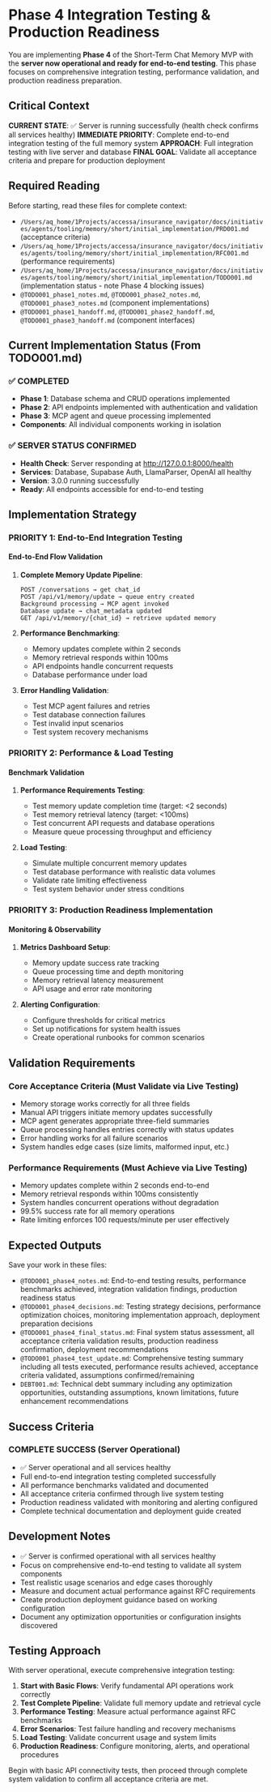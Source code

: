 # Phase 4 Integration Testing & Production Readiness

You are implementing **Phase 4** of the Short-Term Chat Memory MVP with the **server now operational and ready for end-to-end testing**. This phase focuses on comprehensive integration testing, performance validation, and production readiness preparation.

## Critical Context

**CURRENT STATE**: ✅ Server is running successfully (health check confirms all services healthy)
**IMMEDIATE PRIORITY**: Complete end-to-end integration testing of the full memory system
**APPROACH**: Full integration testing with live server and database
**FINAL GOAL**: Validate all acceptance criteria and prepare for production deployment

## Required Reading

Before starting, read these files for complete context:
- `/Users/aq_home/1Projects/accessa/insurance_navigator/docs/initiatives/agents/tooling/memory/short/initial_implementation/PRD001.md` (acceptance criteria)
- `/Users/aq_home/1Projects/accessa/insurance_navigator/docs/initiatives/agents/tooling/memory/short/initial_implementation/RFC001.md` (performance requirements)
- `/Users/aq_home/1Projects/accessa/insurance_navigator/docs/initiatives/agents/tooling/memory/short/initial_implementation/TODO001.md` (implementation status - note Phase 4 blocking issues)
- `@TODO001_phase1_notes.md`, `@TODO001_phase2_notes.md`, `@TODO001_phase3_notes.md` (component implementations)
- `@TODO001_phase1_handoff.md`, `@TODO001_phase2_handoff.md`, `@TODO001_phase3_handoff.md` (component interfaces)

## Current Implementation Status (From TODO001.md)

### ✅ COMPLETED
- **Phase 1**: Database schema and CRUD operations implemented
- **Phase 2**: API endpoints implemented with authentication and validation  
- **Phase 3**: MCP agent and queue processing implemented
- **Components**: All individual components working in isolation

### ✅ SERVER STATUS CONFIRMED
- **Health Check**: Server responding at http://127.0.0.1:8000/health
- **Services**: Database, Supabase Auth, LlamaParser, OpenAI all healthy
- **Version**: 3.0.0 running successfully
- **Ready**: All endpoints accessible for end-to-end testing

## Implementation Strategy

### PRIORITY 1: End-to-End Integration Testing

#### End-to-End Flow Validation
1. **Complete Memory Update Pipeline**:
   ```
   POST /conversations → get chat_id
   POST /api/v1/memory/update → queue entry created
   Background processing → MCP agent invoked
   Database update → chat_metadata updated
   GET /api/v1/memory/{chat_id} → retrieve updated memory
   ```

2. **Performance Benchmarking**:
   - Memory updates complete within 2 seconds
   - Memory retrieval responds within 100ms
   - API endpoints handle concurrent requests
   - Database performance under load

3. **Error Handling Validation**:
   - Test MCP agent failures and retries
   - Test database connection failures
   - Test invalid input scenarios
   - Test system recovery mechanisms

### PRIORITY 2: Performance & Load Testing

#### Benchmark Validation
1. **Performance Requirements Testing**:
   - Test memory update completion time (target: <2 seconds)
   - Test memory retrieval latency (target: <100ms)
   - Test concurrent API requests and database operations
   - Measure queue processing throughput and efficiency

2. **Load Testing**:
   - Simulate multiple concurrent memory updates
   - Test database performance with realistic data volumes
   - Validate rate limiting effectiveness
   - Test system behavior under stress conditions

### PRIORITY 3: Production Readiness Implementation

#### Monitoring & Observability
1. **Metrics Dashboard Setup**:
   - Memory update success rate tracking
   - Queue processing time and depth monitoring
   - Memory retrieval latency measurement
   - API usage and error rate monitoring

2. **Alerting Configuration**:
   - Configure thresholds for critical metrics
   - Set up notifications for system health issues
   - Create operational runbooks for common scenarios

## Validation Requirements

### Core Acceptance Criteria (Must Validate via Live Testing)
- Memory storage works correctly for all three fields
- Manual API triggers initiate memory updates successfully
- MCP agent generates appropriate three-field summaries
- Queue processing handles entries correctly with status updates
- Error handling works for all failure scenarios
- System handles edge cases (size limits, malformed input, etc.)

### Performance Requirements (Must Achieve via Live Testing)
- Memory updates complete within 2 seconds end-to-end
- Memory retrieval responds within 100ms consistently
- System handles concurrent operations without degradation
- 99.5% success rate for all memory operations
- Rate limiting enforces 100 requests/minute per user effectively

## Expected Outputs

Save your work in these files:
- `@TODO001_phase4_notes.md`: End-to-end testing results, performance benchmarks achieved, integration validation findings, production readiness status
- `@TODO001_phase4_decisions.md`: Testing strategy decisions, performance optimization choices, monitoring implementation approach, deployment preparation decisions
- `@TODO001_phase4_final_status.md`: Final system status assessment, all acceptance criteria validation results, production readiness confirmation, deployment recommendations
- `@TODO001_phase4_test_update.md`: Comprehensive testing summary including all tests executed, performance results achieved, acceptance criteria validated, assumptions confirmed/remaining
- `DEBT001.md`: Technical debt summary including any optimization opportunities, outstanding assumptions, known limitations, future enhancement recommendations

## Success Criteria

### COMPLETE SUCCESS (Server Operational)
- ✅ Server operational and all services healthy
- Full end-to-end integration testing completed successfully
- All performance benchmarks validated and documented
- All acceptance criteria confirmed through live system testing
- Production readiness validated with monitoring and alerting configured
- Complete technical documentation and deployment guide created

## Development Notes

- ✅ Server is confirmed operational with all services healthy
- Focus on comprehensive end-to-end testing to validate all system components
- Test realistic usage scenarios and edge cases thoroughly
- Measure and document actual performance against RFC requirements
- Create production deployment guidance based on working configuration
- Document any optimization opportunities or configuration insights discovered

## Testing Approach

With server operational, execute comprehensive integration testing:
1. **Start with Basic Flows**: Verify fundamental API operations work correctly
2. **Test Complete Pipeline**: Validate full memory update and retrieval cycle
3. **Performance Testing**: Measure actual performance against RFC benchmarks
4. **Error Scenarios**: Test failure handling and recovery mechanisms
5. **Load Testing**: Validate concurrent usage and system limits
6. **Production Readiness**: Configure monitoring, alerts, and operational procedures

Begin with basic API connectivity tests, then proceed through complete system validation to confirm all acceptance criteria are met.